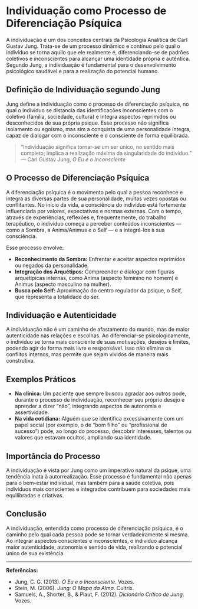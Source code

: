 # Individuação como Processo de Diferenciação Psíquica

A individuação é um dos conceitos centrais da Psicologia Analítica de Carl Gustav Jung. Trata-se de um processo dinâmico e contínuo pelo qual o indivíduo se torna aquilo que ele realmente é, diferenciando-se de padrões coletivos e inconscientes para alcançar uma identidade própria e autêntica. Segundo Jung, a individuação é fundamental para o desenvolvimento psicológico saudável e para a realização do potencial humano.

## Definição de Individuação segundo Jung

Jung define a individuação como o processo de diferenciação psíquica, no qual o indivíduo se distancia das identificações inconscientes com o coletivo (família, sociedade, cultura) e integra aspectos reprimidos ou desconhecidos de sua própria psique. Esse processo não significa isolamento ou egoísmo, mas sim a conquista de uma personalidade íntegra, capaz de dialogar com o inconsciente e o consciente de forma equilibrada.

> “Individuação significa tornar-se um ser único, no sentido mais completo; implica a realização máxima da singularidade do indivíduo.”  
> — Carl Gustav Jung, *O Eu e o Inconsciente*

## O Processo de Diferenciação Psíquica

A diferenciação psíquica é o movimento pelo qual a pessoa reconhece e integra as diversas partes de sua personalidade, muitas vezes opostas ou conflitantes. No início da vida, a consciência do indivíduo está fortemente influenciada por valores, expectativas e normas externas. Com o tempo, através de experiências, reflexões e, frequentemente, do trabalho terapêutico, o indivíduo começa a perceber conteúdos inconscientes — como a Sombra, a Anima/Animus e o Self — e a integrá-los à sua consciência.

Esse processo envolve:

- **Reconhecimento da Sombra:** Enfrentar e aceitar aspectos reprimidos ou negados da personalidade.
- **Integração dos Arquétipos:** Compreender e dialogar com figuras arquetípicas internas, como Anima (aspecto feminino no homem) e Animus (aspecto masculino na mulher).
- **Busca pelo Self:** Aproximação do centro regulador da psique, o Self, que representa a totalidade do ser.

## Individuação e Autenticidade

A individuação não é um caminho de afastamento do mundo, mas de maior autenticidade nas relações e escolhas. Ao diferenciar-se psicologicamente, o indivíduo se torna mais consciente de suas motivações, desejos e limites, podendo agir de forma mais livre e responsável. Isso não elimina os conflitos internos, mas permite que sejam vividos de maneira mais construtiva.

## Exemplos Práticos

- **Na clínica:** Um paciente que sempre buscou agradar aos outros pode, durante o processo de individuação, reconhecer seu próprio desejo e aprender a dizer “não”, integrando aspectos de autonomia e assertividade.
- **Na vida cotidiana:** Alguém que se identifica excessivamente com um papel social (por exemplo, o de “bom filho” ou “profissional de sucesso”) pode, ao longo do processo, descobrir interesses, talentos ou valores que estavam ocultos, ampliando sua identidade.

## Importância do Processo

A individuação é vista por Jung como um imperativo natural da psique, uma tendência inata à autorrealização. Esse processo é fundamental não apenas para o bem-estar individual, mas também para a saúde coletiva, pois indivíduos mais conscientes e integrados contribuem para sociedades mais equilibradas e criativas.

## Conclusão

A individuação, entendida como processo de diferenciação psíquica, é o caminho pelo qual cada pessoa pode se tornar verdadeiramente si mesma. Ao integrar aspectos conscientes e inconscientes, o indivíduo alcança maior autenticidade, autonomia e sentido de vida, realizando o potencial único de sua existência.

---

**Referências:**

- Jung, C. G. (2013). *O Eu e o Inconsciente*. Vozes.
- Stein, M. (2006). *Jung: O Mapa da Alma*. Cultrix.
- Samuels, A., Shorter, B., & Plaut, F. (2012). *Dicionário Crítico de Jung*. Vozes.